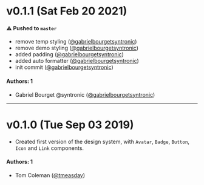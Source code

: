 # v0.1.1 (Sat Feb 20 2021)

#### ⚠️ Pushed to `master`

- remove temp styling ([@gabrielbourgetsyntronic](https://github.com/gabrielbourgetsyntronic))
- remove demo styling ([@gabrielbourgetsyntronic](https://github.com/gabrielbourgetsyntronic))
- added padding ([@gabrielbourgetsyntronic](https://github.com/gabrielbourgetsyntronic))
- added auto formatter ([@gabrielbourgetsyntronic](https://github.com/gabrielbourgetsyntronic))
- init commit ([@gabrielbourgetsyntronic](https://github.com/gabrielbourgetsyntronic))

#### Authors: 1

- Gabriel Bourget @syntronic ([@gabrielbourgetsyntronic](https://github.com/gabrielbourgetsyntronic))

---

# v0.1.0 (Tue Sep 03 2019)

- Created first version of the design system, with `Avatar`, `Badge`, `Button`, `Icon` and `Link` components.

#### Authors: 1

- Tom Coleman ([@tmeasday](https://github.com/tmeasday))